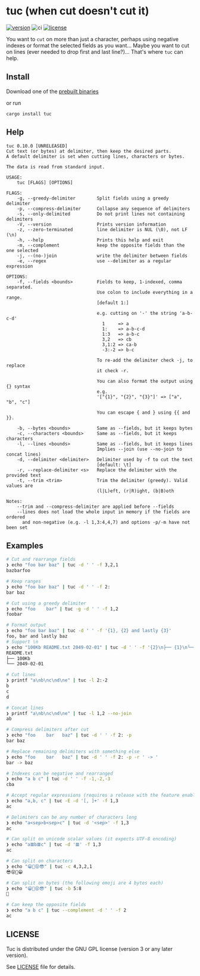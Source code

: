 # tuc (when cut doesn't cut it)
[![version](https://img.shields.io/crates/v/tuc.svg)](https://crates.io/crates/tuc)
![ci](https://github.com/riquito/tuc/actions/workflows/ci.yml/badge.svg)
[![license](https://img.shields.io/crates/l/tuc.svg)](https://crates.io/crates/tuc)

You want to `cut` on more than just a character, perhaps using negative indexes 
or format the selected fields as you want...
Maybe you want to cut on lines (ever needed to drop first and last line?)...
That's where `tuc` can help.

## Install

Download one of the [prebuilt binaries](https://github.com/riquito/tuc/releases)

or run

```
cargo install tuc
```

## Help

```
tuc 0.10.0 [UNRELEASED]
Cut text (or bytes) at delimiter, then keep the desired parts.
A default delimiter is set when cutting lines, characters or bytes.

The data is read from standard input.

USAGE:
    tuc [FLAGS] [OPTIONS]

FLAGS:
    -g, --greedy-delimiter        Split fields using a greedy delimiter
    -p, --compress-delimiter      Collapse any sequence of delimiters
    -s, --only-delimited          Do not print lines not containing delimiters
    -V, --version                 Prints version information
    -z, --zero-terminated         line delimiter is NUL (\0), not LF (\n)
    -h, --help                    Prints this help and exit
    -m, --complement              keep the opposite fields than the one selected
    -j, --(no-)join               write the delimiter between fields
    -e, --regex                   use --delimiter as a regular expression

OPTIONS:
    -f, --fields <bounds>         Fields to keep, 1-indexed, comma separated.
                                  Use colon to include everything in a range.
                                  [default 1:]

                                  e.g. cutting on '-' the string 'a-b-c-d'
                                    1     => a
                                    1:    => a-b-c-d
                                    1:3   => a-b-c
                                    3,2   => cb
                                    3,1:2 => ca-b
                                    -3:-2 => b-c

                                  To re-add the delimiter check -j, to replace
                                  it check -r.

                                  You can also format the output using {} syntax
                                  e.g.
                                  '["{1}", "{2}", "{3}"]' => ["a", "b", "c"]

                                  You can escape { and } using {{ and }}.

    -b, --bytes <bounds>          Same as --fields, but it keeps bytes
    -c, --characters <bounds>     Same as --fields, but it keeps characters
    -l, --lines <bounds>          Same as --fields, but it keeps lines
                                  Implies --join (use --no-join to concat lines)
    -d, --delimiter <delimiter>   Delimiter used by -f to cut the text
                                  [default: \t]
    -r, --replace-delimiter <s>   Replace the delimiter with the provided text
    -t, --trim <trim>             Trim the delimiter (greedy). Valid values are
                                  (l|L)eft, (r|R)ight, (b|B)oth

Notes:
    --trim and --compress-delimiter are applied before --fields
    --lines does not load the whole input in memory if the fields are ordered
      and non-negative (e.g. -l 1,3:4,4,7) and options -p/-m have not been set
```

## Examples

```sh
# Cut and rearrange fields
❯ echo "foo bar baz" | tuc -d ' ' -f 3,2,1
bazbarfoo
```

```sh
# Keep ranges
❯ echo "foo bar baz" | tuc -d ' ' -f 2:
bar baz
```

```sh
# Cut using a greedy delimiter
❯ echo "foo    bar" | tuc -g -d ' ' -f 1,2
foobar
```

```sh
# Format output
❯ echo "foo bar baz" | tuc -d ' ' -f '{1}, {2} and lastly {3}'
foo, bar and lastly baz
# Support \n
❯ echo "100Kb README.txt 2049-02-01" | tuc -d ' ' -f '{2}\n├── {1}\n└── {3}'
README.txt
├── 100Kb
└── 2049-02-01
```

```sh
# Cut lines
❯ printf "a\nb\nc\nd\ne" | tuc -l 2:-2
b
c
d
```

```sh
# Concat lines
❯ printf "a\nb\nc\nd\ne" | tuc -l 1,2 --no-join
ab
```

```sh
# Compress delimiters after cut
❯ echo "foo    bar   baz" | tuc -d ' ' -f 2: -p
bar baz
```

```sh
# Replace remaining delimiters with something else
❯ echo "foo    bar   baz" | tuc -d ' ' -f 2: -p -r ' -> '
bar -> baz
```

```sh
# Indexes can be negative and rearranged
❯ echo "a b c" | tuc -d ' ' -f -1,-2,-3
cba
```

```sh
# Accept regular expressions (requires a release with the feature enabled)
❯ echo "a,b, c" | tuc -E -d '[, ]+' -f 1,3
ac
```

```sh
# Delimiters can be any number of characters long
❯ echo "a<sep>b<sep>c" | tuc -d '<sep>' -f 1,3
ac
```

```sh
# Can split on unicode scalar values (it expects UTF-8 encoding)
❯ echo "a𝌆b𝌆c" | tuc -d '𝌆' -f 1,3
ac
```

```sh
# Can split on characters
❯ echo "😁🤩😝😎" | tuc -c 4,3,2,1
😎😝🤩😁
```

```sh
# Can split on bytes (the following emoji are 4 bytes each)
❯ echo "😁🤩😝😎" | tuc -b 5:8
🤩
```

```sh
# Can keep the opposite fields
❯ echo "a b c" | tuc --complement -d ' ' -f 2
ac
```

## LICENSE

Tuc is distributed under the GNU GPL license (version 3 or any later version).

See [LICENSE](./LICENSE) file for details.
